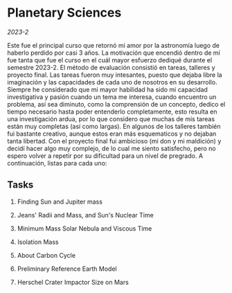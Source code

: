 # Planetary Sciences
*2023-2*

Este fue el principal curso que retornó mi amor por la astronomía luego de haberlo perdido por casi 3 años. 
La motivación que encendió dentro de mí fue tanta que fue el curso en el cuál mayor esfuerzo dediqué durante el semestre 2023-2.
El método de evaluación consistió en tareas, talleres y proyecto final. Las tareas fueron muy intesantes, 
puesto que dejaba libre la imaginación y las capacidades de cada uno de nosotros en su desarrollo.
Siempre he considerado que mi mayor habilidad ha sido mi capacidad investigativa y pasión cuando un tema me interesa, cuando encuentro
un problema, así sea diminuto, como la comprensión de un concepto, dedico el tiempo necesario hasta poder entenderlo completamente,
esto resulta en una investigación ardua, por lo que considero que muchas de mis tareas están muy completas (así como largas). 
En algunos de los talleres también fui bastante creativo, aunque estos eran más esquematicos y no dejaban tanta libertad. 
Con el proyecto final fui ambicioso (mi don y mi maldición) y decidí hacer algo muy complejo, de lo cual me siento satisfecho,
pero no espero volver a repetir por su dificultad para un nivel de pregrado. A continuación, listas para cada uno:

## Tasks

1. Finding Sun and Jupiter mass

2. Jeans' Radii and Mass, and Sun's Nuclear Time

3. Minimum Mass Solar Nebula and Viscous Time

4. Isolation Mass

5. About Carbon Cycle

6. Preliminary Reference Earth Model

7. Herschel Crater Impactor Size on Mars
